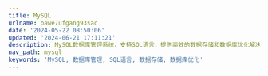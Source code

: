 ```yaml
---
title: MySQL
urlname: oawe7ufgang93sac
date: '2024-05-22 08:50:06'
updated: '2024-06-21 17:11:21'
description: MySQL数据库管理系统，支持SQL语言，提供高效的数据存储和数据库优化解决方案。了解更多关于MySQL的详细信息。
nav_path: mysql
keywords: 'MySQL, 数据库管理, SQL语言, 数据存储, 数据库优化'
---
```

### 

